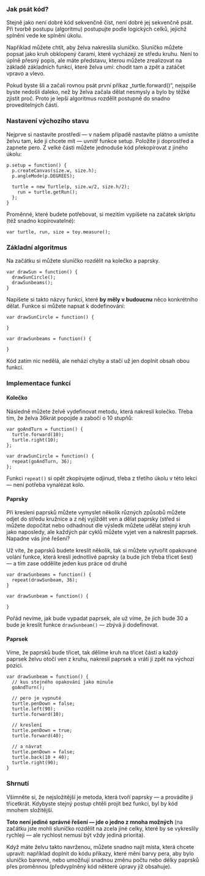 ### Jak psát kód?

Stejně jako není dobré kód sekvenčně číst, není dobré jej sekvenčně psát. Při tvorbě postupu (algoritmu) postupujte podle logických celků, jejichž splnění vede ke splnění úkolu.

Například můžete chtít, aby želva nakreslila sluníčko. Sluníčko můžete popsat jako kruh obklopený čarami, které vycházejí ze středu kruhu. Není to úplně přesný popis, ale máte představu, kterou můžete zrealizovat na základě základních funkcí, které želva umí: chodit tam a zpět a zatáčet vpravo a vlevo.

Pokud byste šli a začali rovnou psát první příkaz „turtle.forward()“, nejspíše byste nedošli daleko, než by želva začala dělat nesmysly a bylo by těžké zjistit proč. Proto je lepší algoritmus rozdělit postupně do snadno proveditelných částí.

### Nastavení výchozího stavu

Nejprve si nastavíte prostředí — v našem případě nastavíte plátno a umístíte želvu tam, kde ji chcete mít — uvnitř funkce setup. Položíte ji doprostřed a zapnete pero. Z velké části můžete jednoduše kód překopírovat z jiného úkolu:

    p.setup = function() {
      p.createCanvas(size.w, size.h);
      p.angleMode(p.DEGREES);

      turtle = new Turtle(p, size.w/2, size.h/2);
        run = turtle.getRun();
      };
    }

Proměnné, které budete potřebovat, si mezitím vypíšete na začátek skriptu (též snadno kopírovatelné):

    var turtle, run, size = toy.measure();  

### Základní algoritmus

Na začátku si můžete sluníčko rozdělit na kolečko a paprsky.

    var drawSun = function() {
      drawSunCircle();
      drawSunbeams();
    }

Napíšete si takto názvy funkcí, které **by měly v budoucnu** něco konkrétního dělat. Funkce si můžete napsat k dodefinování:

    var drawSunCircle = function() {

    }

    var drawSunbeams = function() {

    }

Kód zatím nic nedělá, ale nehází chyby a stačí už jen doplnit obsah obou funkcí.

### Implementace funkcí

#### Kolečko

Následně můžete želvě vydefinovat metodu, která nakreslí kolečko. Třeba tím, že želva 36krát popojde a zabočí o 10 stupňů:

    var goAndTurn = function() {
      turtle.forward(10);
      turtle.right(10);
    };

    var drawSunCircle = function() {
      repeat(goAndTurn, 36);
    };

Funkci `repeat()` si opět zkopírujete odjinud, třeba z třetího úkolu v této lekci — není potřeba vynalézat kolo.


#### Paprsky

Při kreslení paprsků můžete vymyslet několik různých způsobů můžete odjet do středu kružnice a z něj vyjíždět ven a dělat paprsky (střed si můžete dopočítat nebo odhadnout dle výsledk můžete udělat stejný kruh jako naposledy, ale každých pár cyklů můžete vyjet ven a nakreslit paprsek. Napadne vás jiné řešení?

Už víte, že paprsků budete kreslit několik, tak si můžete vytvořit opakované volání funkce, která kreslí jednotlivé paprsky (a bude jich třeba třicet šest) — a tím zase oddělíte jeden kus práce od druhé

    var drawSunbeams = function() {
      repeat(drawSunbeam, 36);
    }

    var drawSunbeam = function() {

    }

Pořád nevíme, jak bude vypadat paprsek, ale už víme, že jich bude 30 a bude je kreslit funkce `drawSunbeam()` — zbývá ji dodefinovat.

#### Paprsek

Víme, že paprsků bude třicet, tak dělíme kruh na třicet částí a každý paprsek želvu otočí ven z kruhu, nakreslí paprsek a vrátí ji zpět na výchozí pozici.

    var drawSunbeam = function() {
      // kus stejného opakování jako minule
      goAndTurn();

      // pero je vypnuté
      turtle.penDown = false;
      turtle.left(90);
      turtle.forward(10);

      // kreslení
      turtle.penDown = true;
      turtle.forward(40);

      // a návrat
      turtle.penDown = false;
      turtle.back(10 + 40);
      turtle.right(90);
    }

### Shrnutí

Všimněte si, že nejsložitější je metoda, která tvoří paprsky — a provádíte ji třicetkrát. Kdybyste stejný postup chtěli projít bez funkcí, byl by kód mnohem složitější.

**Toto není jediné správné řešení — jde o jedno z mnoha možných** (na začátku jste mohli sluníčko rozdělit na zcela jiné celky, které by se vykreslily rychleji — ale rychlost nemusí být vždy jediná priorita).

Když máte želvu takto navrženou, můžete snadno najít místa, která chcete upravit: například doplnit do kódu příkazy, které mění barvy pera, aby bylo sluníčko barevné, nebo umožňují snadnou změnu počtu nebo délky paprsků přes proměnnou (předvyplněný kód některé úpravy již obsahuje).
